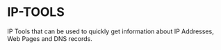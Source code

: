 # IP-TOOLS
 IP Tools that can be used to quickly get information about IP Addresses, Web Pages and DNS records.
